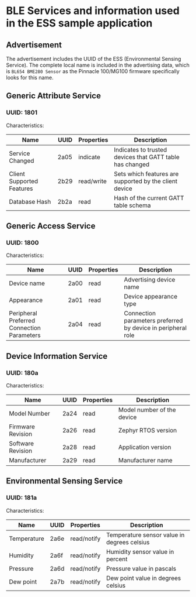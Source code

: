 ﻿# BLE Services and information used in the ESS sample application

## Advertisement

The advertisement includes the UUID of the ESS (Environmental Sensing
Service). The complete local name is included in the advertising data,
which is `BL654 BME280 Sensor` as the Pinnacle 100/MG100 firmware
specifically looks for this name.

## Generic Attribute Service

### UUID: 1801

Characteristics:

| Name                      | UUID | Properties | Description                                              |
| ------------------------- | ---- | ---------- | -------------------------------------------------------- |
| Service Changed           | 2a05 | indicate   | Indicates to trusted devices that GATT table has changed |
| Client Supported Features | 2b29 | read/write | Sets which features are supported by the client device   |
| Database Hash             | 2b2a | read       | Hash of the current GATT table schema                    |

## Generic Access Service

### UUID: 1800

Characteristics:

| Name                                       | UUID | Properties | Description                                                 |
| ------------------------------------------ | ---- | ---------- | ----------------------------------------------------------- |
| Device name                                | 2a00 | read       | Advertising device name                                     |
| Appearance                                 | 2a01 | read       | Device appearance type                                      |
| Peripheral Preferred Connection Parameters | 2a04 | read       | Connection parameters preferred by device in peripheral role|

## Device Information Service

### UUID: 180a

Characteristics:

| Name              | UUID | Properties | Description                |
| ----------------- | ---- | ---------- | -------------------------- |
| Model Number      | 2a24 | read       | Model number of the device |
| Firmware Revision | 2a26 | read       | Zephyr RTOS version        |
| Software Revision | 2a28 | read       | Application version        |
| Manufacturer      | 2a29 | read       | Manufacturer name          |

## Environmental Sensing Service

### UUID: 181a

Characteristics:

| Name        | UUID | Properties  | Description                                 |
| ----------- | ---- | ----------- | ------------------------------------------- |
| Temperature | 2a6e | read/notify | Temperature sensor value in degrees celsius |
| Humidity    | 2a6f | read/notify | Humidity sensor value in percent            |
| Pressure    | 2a6d | read/notify | Pressure value in pascals                   |
| Dew point   | 2a7b | read/notify | Dew point value in degrees celsius          |
